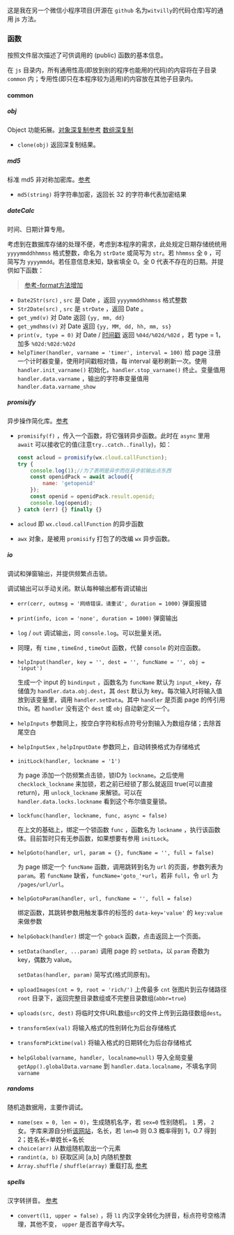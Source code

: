这是我在另一个微信小程序项目(开源在 `github` 名为`witvilly`的代码仓库)写的通用 js 方法。

### 函数

按照文件层次描述了可供调用的 (public) 函数的基本信息。

在 `js` 目录内，所有通用性高(即放到别的程序也能用的代码)的内容将在子目录 `common` 内；专用性(即只在本程序较为适用)的内容放在其他子目录内。

#### common

##### obj

Object 功能拓展。[对象深复制参考](https://blog.csdn.net/weixin_46074961/article/details/122412958) [数组深复制](https://blog.csdn.net/weixin_46074961/article/details/122415014)

- `clone(obj)` 返回深复制结果。

##### md5

标准 md5 非对称加密库。[参考](https://www.cnblogs.com/kiko2014551511/p/11610943.html)

- `md5(string)` 将字符串加密，返回长 32 的字符串代表加密结果

##### dateCalc

时间、日期计算专用。

考虑到在数据库存储的处理不便，考虑到本程序的需求，此处规定日期存储统统用 `yyyymmddhhmmss` 格式整数，命名为 `strDate` 或简写为 `str`。若 `hhmmss` 全 `0` ，可简写为 `yyyymmdd`。若任意信息未知，缺省填全 0。全 0 代表不存在的日期。并提供如下函数：

> [参考-format方法增加](https://wenku.baidu.com/view/9d645cfc6c1aff00bed5b9f3f90f76c661374ccc.html)

- `Date2Str(src)` , `src` 是 Date ，返回  `yyyymmddhhmmss` 格式整数
- `Str2Date(src)` , `src` 是 `strDate` ，返回 Date 。
- `get_ymd(v)` 对 Date 返回 `{yy, mm, dd}`
- `get_ymdhms(v)` 对 Date 返回 `{yy, MM, dd, hh, mm, ss}`
- `print(v, type = 0)` 对 Date / <u>时间戳</u> 返回 `%04d/%02d/%02d` ，若 type = 1，加多 `%02d:%02d:%02d`
- `helpTimer(handler, varname = 'timer', interval = 100)` 给 page 注册一个计时器变量，使用时间戳相对值，每 interval 毫秒刷新一次。使用 `handler.init_varname()` 初始化，`handler.stop_varname()` 终止。变量值用 `handler.data.varname` ，输出的字符串变量值用 `handler.data.varname_show`



##### promisify

异步操作简化库。[参考](http://news.558idc.com/122801.html)

- `promisify(f)` ，传入一个函数，将它强转异步函数。此时在 `async` 里用 `await` 可以接收它的值(注意`try..catch..finally`)，如：

  ```js
  const acloud = promisify(wx.cloud.callFunction);
  try {
      console.log(1);//为了表明是异步而在异步前输出点东西
      const openidPack = await acloud({
          name: 'getopenid'
      });
      const openid = openidPack.result.openid;
      console.log(openid);
  } catch (err) {} finally {}
  ```

- `acloud` 即 `wx.cloud.callFunction` 的异步函数

- `awx` 对象，是被用 `promisify` 打包了的改编 `wx` 异步函数。



##### io

调试和弹窗输出，并提供频繁点击锁。

调试输出可以手动关闭。默认每种输出都有调试输出

- `err(cerr, outmsg = '网络错误，请重试', duration = 1000)` 弹窗报错

- `print(info, icon = 'none', duration = 1000)` 弹窗输出

- `log` / `out` 调试输出，同 `console.log`。可以批量关闭。

- 同理，有 `time` , `timeEnd` , `timeOut` 函数，代替 `console` 的对应函数。

- `helpInput(handler, key = '', dest = '', funcName = '', obj = 'input')` 

  生成一个 input 的 `bindinput` ，函数名为 `funcName` 默认为 `input_`+key，存储值为 `handler.data.obj.dest`，其 `dest` 默认为 key。每次输入时将输入值放到该变量里，调用 `handler.setData`。其中 `handler` 是页面 page 的传引用 this。若 `handler` 没有这个 `dest` 或 `obj` 自动新定义一个。

- `helpInputs` 参数同上，按空白字符和标点符号分割输入为数组存储；去除首尾空白

- `helpInputSex` , `helpInputDate` 参数同上，自动转换格式为存储格式

- `initLock(handler, lockname = '1')` 

  为 page 添加一个防频繁点击锁，锁ID为 `lockname`。之后使用 `checklock_lockname` 来加锁，若之前已经锁了那么就返回 true(可以直接 return)，用 `unlock_lockname` 来解锁。可以在 `handler.data.locks.lockname` 看到这个布尔值变量锁。

- `lockfunc(handler, lockname, func, async = false) ` 

  在上文的基础上，绑定一个锁函数 `func` ，函数名为 `lockname` ，执行该函数体。目前暂时只有无参函数，如果想要有参用 `initLock`。

- `helpGoto(handler, url, param = {}, funcName = '', full = false)` 

  为 page 绑定一个 `funcName` 函数，调用跳转到名为 `url` 的页面，参数列表为 `param`。若 `funcName` 缺省，`funcName='goto_'+url`，若非 `full`，令 `url` 为 `/pages/url/url`。

- `helpGotoParam(handler, url, funcName = '', full = false)`

  绑定函数，其跳转参数用触发事件的标签的 `data-key='value'` 的 `key:value` 来做参数

- `helpGoback(handler)` 绑定一个 `goback` 函数，点击返回上一个页面。

- `setData(handler, ...param)` 调用 page 的 `setData`，以 `param` 奇数为 key，偶数为 value。

  `setDatas(handler, param)` 简写式(格式同原有)。

- `uploadImages(cnt = 9, root = 'rich/')` 上传最多 `cnt` 张图片到云存储路径 `root` 目录下，返回完整目录数组或不完整目录数组(`abbr=true`)

- `uploads(src, dest)` 将临时文件URL数组`src`的文件上传到云路径数组`dest`。

- `transformSex(val)` 将输入格式的性别转化为后台存储格式

- `transformPicktime(val)` 将输入格式的日期转化为后台存储格式

- `helpGlobal(varname, handler, localname=null)` 导入全局变量 `getApp().globalData.varname` 到 `handler.data.localname`，不填名字同 `varname`



##### randoms

随机造数据用，主要作调试。

- `name(sex = 0, len = 0)`，生成随机名字，若 `sex=0` 性别随机， `1` 男， `2` 女。字库来源自分析[该网站](https://www.qqxiuzi.cn/zh/xingming/)，名长，若 `len=0` 则 0.3 概率得到 1，0.7 得到 2；姓名长=单姓长+名长
- `choice(arr)` 从数组随机取出一个元素
- `randint(a, b)` 获取区间 \[a,b\] 内随机整数
- `Array.shuffle` / `shuffle(array)` 重载打乱 [参考](https://blog.csdn.net/Slueia/article/details/110470328)



##### spells

汉字转拼音。 [参考](https://blog.csdn.net/qq_32442973/article/details/117376530)

- `convert(l1, upper = false)` ，将 `l1` 内汉字全转化为拼音，标点符号空格清理，其他不变， `upper` 是否首字母大写。

